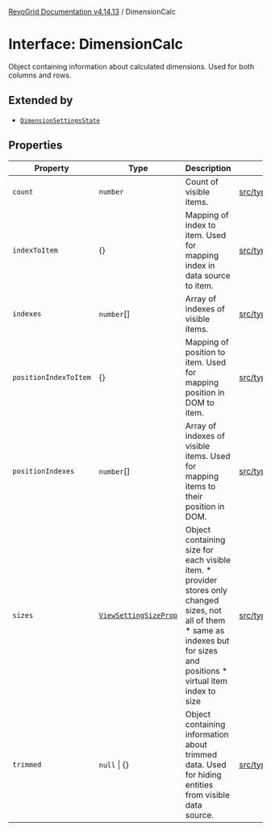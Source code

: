 [RevoGrid Documentation v4.14.13](README.md) / DimensionCalc

# Interface: DimensionCalc

Object containing information about calculated dimensions.
Used for both columns and rows.

## Extended by

- [`DimensionSettingsState`](Interface.DimensionSettingsState.md)

## Properties

| Property | Type | Description | Defined in |
| ------ | ------ | ------ | ------ |
| `count` | `number` | Count of visible items. | [src/types/interfaces.ts:632](https://github.com/revolist/revogrid/blob/4eff1607ca8ee7d75f31750c713182488767268a/src/types/interfaces.ts#L632) |
| `indexToItem` | \{\} | Mapping of index to item. Used for mapping index in data source to item. | [src/types/interfaces.ts:655](https://github.com/revolist/revogrid/blob/4eff1607ca8ee7d75f31750c713182488767268a/src/types/interfaces.ts#L655) |
| `indexes` | `number`[] | Array of indexes of visible items. | [src/types/interfaces.ts:627](https://github.com/revolist/revogrid/blob/4eff1607ca8ee7d75f31750c713182488767268a/src/types/interfaces.ts#L627) |
| `positionIndexToItem` | \{\} | Mapping of position to item. Used for mapping position in DOM to item. | [src/types/interfaces.ts:644](https://github.com/revolist/revogrid/blob/4eff1607ca8ee7d75f31750c713182488767268a/src/types/interfaces.ts#L644) |
| `positionIndexes` | `number`[] | Array of indexes of visible items. Used for mapping items to their position in DOM. | [src/types/interfaces.ts:638](https://github.com/revolist/revogrid/blob/4eff1607ca8ee7d75f31750c713182488767268a/src/types/interfaces.ts#L638) |
| `sizes` | [`ViewSettingSizeProp`](TypeAlias.ViewSettingSizeProp.md) | Object containing size for each visible item. * provider stores only changed sizes, not all of them * same as indexes but for sizes and positions * virtual item index to size | [src/types/interfaces.ts:674](https://github.com/revolist/revogrid/blob/4eff1607ca8ee7d75f31750c713182488767268a/src/types/interfaces.ts#L674) |
| `trimmed` | `null` \| \{\} | Object containing information about trimmed data. Used for hiding entities from visible data source. | [src/types/interfaces.ts:666](https://github.com/revolist/revogrid/blob/4eff1607ca8ee7d75f31750c713182488767268a/src/types/interfaces.ts#L666) |
